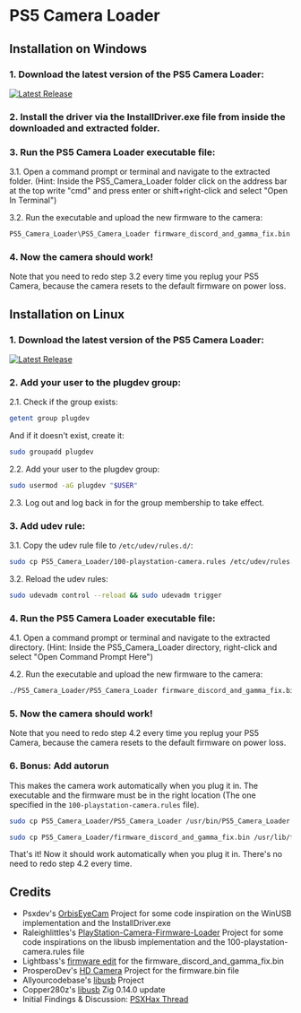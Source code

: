 # PS5 Camera Loader

## Installation on Windows

### 1. Download the latest version of the PS5 Camera Loader:

[![Latest Release](https://img.shields.io/github/v/release/zweiler2/PS5_Camera_Loader?label=release&style=flat-square)](https://github.com/zweiler2/PS5_Camera_Loader/releases/latest)

### 2. Install the driver via the InstallDriver.exe file from inside the downloaded and extracted folder.

### 3. Run the PS5 Camera Loader executable file:

3.1. Open a command prompt or terminal and navigate to the extracted folder.
(Hint: Inside the PS5_Camera_Loader folder click on the address bar at the top write "cmd" and press enter or shift+right-click and select "Open In Terminal")

3.2. Run the executable and upload the new firmware to the camera:

```bat
PS5_Camera_Loader\PS5_Camera_Loader firmware_discord_and_gamma_fix.bin
```

### 4. Now the camera should work!

Note that you need to redo step 3.2 every time you replug your PS5 Camera, because the camera resets to the default firmware on power loss.

## Installation on Linux

### 1. Download the latest version of the PS5 Camera Loader:

[![Latest Release](https://img.shields.io/github/v/release/zweiler2/PS5_Camera_Loader?label=release&style=flat-square)](https://github.com/zweiler2/PS5_Camera_Loader/releases/latest)

### 2. Add your user to the plugdev group:

2.1. Check if the group exists:

```bash
getent group plugdev
```

And if it doesn't exist, create it:

```bash
sudo groupadd plugdev
```

2.2. Add your user to the plugdev group:

```bash
sudo usermod -aG plugdev "$USER"
```

2.3. Log out and log back in for the group membership to take effect.

### 3. Add udev rule:

3.1. Copy the udev rule file to `/etc/udev/rules.d/`:

```bash
sudo cp PS5_Camera_Loader/100-playstation-camera.rules /etc/udev/rules.d/
```

3.2. Reload the udev rules:

```bash
sudo udevadm control --reload && sudo udevadm trigger
```

### 4. Run the PS5 Camera Loader executable file:

4.1. Open a command prompt or terminal and navigate to the extracted directory.
(Hint: Inside the PS5_Camera_Loader directory, right-click and select "Open Command Prompt Here")

4.2. Run the executable and upload the new firmware to the camera:

```bash
./PS5_Camera_Loader/PS5_Camera_Loader firmware_discord_and_gamma_fix.bin
```

### 5. Now the camera should work!

Note that you need to redo step 4.2 every time you replug your PS5 Camera, because the camera resets to the default firmware on power loss.

### 6. Bonus: Add autorun

This makes the camera work automatically when you plug it in.
The executable and the firmware must be in the right location (The one specified in the `100-playstation-camera.rules` file).

```bash
sudo cp PS5_Camera_Loader/PS5_Camera_Loader /usr/bin/PS5_Camera_Loader
```

```bash
sudo cp PS5_Camera_Loader/firmware_discord_and_gamma_fix.bin /usr/lib/firmware/ps5-camera-firmware.bin
```

That's it! Now it should work automatically when you plug it in.
There's no need to redo step 4.2 every time.

## Credits

- Psxdev's [OrbisEyeCam](https://github.com/psxdev/OrbisEyeCam) Project for some code inspiration on the WinUSB implementation and the InstallDriver.exe
- Raleighlittles's [PlayStation-Camera-Firmware-Loader](https://github.com/raleighlittles/PlayStation-Camera-Firmware-Loader) Project for some code inspirations on the libusb implementation and the 100-playstation-camera.rules file
- Lightbass's [firmware edit](https://github.com/psxdev/OrbisEyeCam/issues/10#issuecomment-1571621824) for the firmware_discord_and_gamma_fix.bin
- ProsperoDev's [HD Camera](https://github.com/prosperodev/hdcamera) Project for the firmware.bin file
- Allyourcodebase's [libusb](https://github.com/allyourcodebase/libusb) Project
- Copper280z's [libusb](https://github.com/Copper280z/libusb/tree/0.14.0) Zig 0.14.0 update
- Initial Findings & Discussion: [PSXHax Thread](https://www.psxhax.com/threads/ps5-hd-camera-firmware-files-dump-and-playstation-5-camera-on-pc.10117/)

